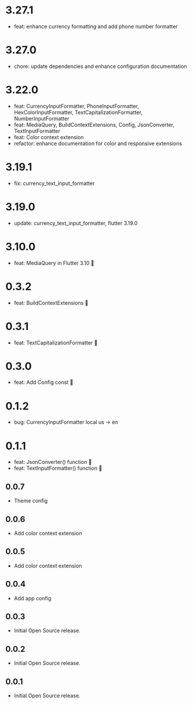 # 3.27.1
* feat: enhance currency formatting and add phone number formatter

# 3.27.0
* chore: update dependencies and enhance configuration documentation

# 3.22.0
* feat: CurrencyInputFormatter, PhoneInputFormatter, HexColorInputFormatter, TextCapitalizationFormatter, NumberInputFormatter
* feat: MediaQuery, BuildContextExtensions, Config, JsonConverter, TextInputFormatter
* feat: Color context extension
* refactor: enhance documentation for color and responsive extensions

# 3.19.1
* fix: currency_text_input_formatter

# 3.19.0
* update: currency_text_input_formatter, flutter 3.19.0

# 3.10.0
* feat: MediaQuery in Flutter 3.10 🎉

# 0.3.2
* feat: BuildContextExtensions 🎉

# 0.3.1
* feat: TextCapitalizationFormatter 🎉

# 0.3.0
* feat: Add Config const 🎉

# 0.1.2
* bug: CurrencyInputFormatter local us -> en

# 0.1.1
* feat: JsonConverter() function 🎉
* feat: TextInputFormatter() function 🎉

## 0.0.7
* Theme config

## 0.0.6
* Add color context extension

## 0.0.5
* Add color context extension

## 0.0.4
* Add app config

## 0.0.3
* Initial Open Source release.

## 0.0.2
* Initial Open Source release.

## 0.0.1
* Initial Open Source release.